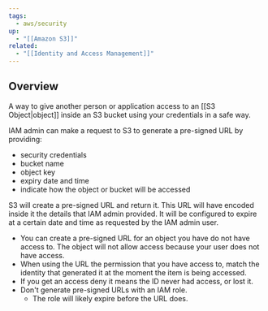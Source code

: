 ```yaml
---
tags:
  - aws/security
up:
  - "[[Amazon S3]]"
related:
  - "[[Identity and Access Management]]"
---
```

## Overview

A way to give another person or application access to an [[S3 Object|object]] inside an S3 bucket using your credentials in a safe way.

IAM admin can make a request to S3 to generate a pre-signed URL by providing:

-   security credentials
-   bucket name
-   object key
-   expiry date and time
-   indicate how the object or bucket will be accessed

S3 will create a pre-signed URL and return it. This URL will have encoded inside it the details that IAM admin provided. It will be configured to expire at a certain date and time as requested by the IAM admin user.

- You can create a pre-signed URL for an object you have do not have access to. The object will not allow access because your user does not have access.
- When using the URL the permission that you have access to, match the identity that generated it at the moment the item is being accessed.
- If you get an access deny it means the ID never had access, or lost it.
- Don't generate pre-signed URLs with an IAM role.
    -   The role will likely expire before the URL does.